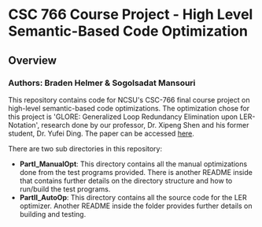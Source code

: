 # CSC 766 Course Project - High Level Semantic-Based Code Optimization
## Overview
### Authors: Braden Helmer & Sogolsadat Mansouri <br>
This repository contains code for NCSU's CSC-766 final course project on high-level semantic-based code optimizations. The optimization chose for this project is 'GLORE: Generalized Loop Redundancy Elimination upon LER-Notation', research done by our professor, Dr. Xipeng Shen and his former student, Dr. Yufei Ding. The paper can be accessed [here](https://research.csc.ncsu.edu/picture/publications/papers/oopsla17.pdf).

There are two sub directories in this repository:<br>  
- <strong>PartI_ManualOpt</strong>: This directory contains all the manual optimizations done from the test programs provided. There is another README inside that contains further details on the directory structure and how to run/build the test programs.
- <strong>PartII_AutoOp</strong>: This directory contains all the source code for the LER optimizer. Another README inside the folder provides further details on building and testing.
